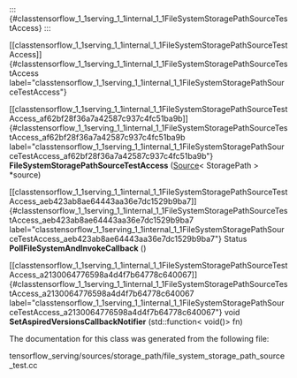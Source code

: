 ::: {#classtensorflow_1_1serving_1_1internal_1_1FileSystemStoragePathSourceTestAccess}
:::

[\[classtensorflow\_1\_1serving\_1\_1internal\_1\_1FileSystemStoragePathSourceTestAccess\]]{#classtensorflow_1_1serving_1_1internal_1_1FileSystemStoragePathSourceTestAccess
label="classtensorflow_1_1serving_1_1internal_1_1FileSystemStoragePathSourceTestAccess"}

[\[classtensorflow\_1\_1serving\_1\_1internal\_1\_1FileSystemStoragePathSourceTestAccess\_af62bf28f36a7a42587c937c4fc51ba9b\]]{#classtensorflow_1_1serving_1_1internal_1_1FileSystemStoragePathSourceTestAccess_af62bf28f36a7a42587c937c4fc51ba9b
label="classtensorflow_1_1serving_1_1internal_1_1FileSystemStoragePathSourceTestAccess_af62bf28f36a7a42587c937c4fc51ba9b"}
**FileSystemStoragePathSourceTestAccess**
([Source](#classtensorflow_1_1serving_1_1Source)$<$ StoragePath $>$
$\ast$source)

[\[classtensorflow\_1\_1serving\_1\_1internal\_1\_1FileSystemStoragePathSourceTestAccess\_aeb423ab8ae64443aa36e7dc1529b9ba7\]]{#classtensorflow_1_1serving_1_1internal_1_1FileSystemStoragePathSourceTestAccess_aeb423ab8ae64443aa36e7dc1529b9ba7
label="classtensorflow_1_1serving_1_1internal_1_1FileSystemStoragePathSourceTestAccess_aeb423ab8ae64443aa36e7dc1529b9ba7"}
Status **PollFileSystemAndInvokeCallback** ()

[\[classtensorflow\_1\_1serving\_1\_1internal\_1\_1FileSystemStoragePathSourceTestAccess\_a2130064776598a4d4f7b64778c640067\]]{#classtensorflow_1_1serving_1_1internal_1_1FileSystemStoragePathSourceTestAccess_a2130064776598a4d4f7b64778c640067
label="classtensorflow_1_1serving_1_1internal_1_1FileSystemStoragePathSourceTestAccess_a2130064776598a4d4f7b64778c640067"}
void **SetAspiredVersionsCallbackNotifier** (std::function$<$ void()$>$
fn)

The documentation for this class was generated from the following file:

tensorflow\_serving/sources/storage\_path/file\_system\_storage\_path\_source\_test.cc
